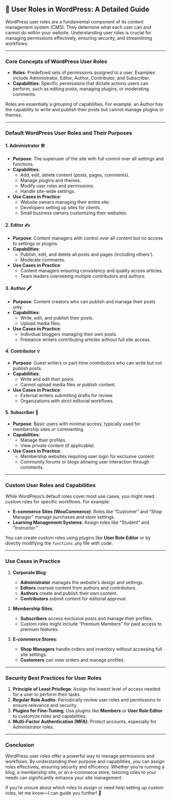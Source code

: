 ## 📌 **User Roles in WordPress: A Detailed Guide**  

WordPress user roles are a fundamental component of its content management system (CMS). They determine what each user can and cannot do within your website. Understanding user roles is crucial for managing permissions effectively, ensuring security, and streamlining workflows.  

---

### **Core Concepts of WordPress User Roles**  

- **Roles**: Predefined sets of permissions assigned to a user. Examples include Administrator, Editor, Author, Contributor, and Subscriber.  
- **Capabilities**: Specific permissions that dictate actions users can perform, such as editing posts, managing plugins, or moderating comments.  

Roles are essentially a grouping of capabilities. For example, an Author has the capability to write and publish their posts but cannot manage plugins or themes.  

---

### **Default WordPress User Roles and Their Purposes**  

#### 1. **Administrator** 🛠️  
   - **Purpose**: The superuser of the site with full control over all settings and functions.  
   - **Capabilities**:  
     - Add, edit, delete content (posts, pages, comments).  
     - Manage plugins and themes.  
     - Modify user roles and permissions.  
     - Handle site-wide settings.  
   - **Use Cases in Practice**:  
     - Website owners managing their entire site.  
     - Developers setting up sites for clients.  
     - Small business owners customizing their websites.  

#### 2. **Editor** ✍️  
   - **Purpose**: Content managers with control over all content but no access to settings or plugins.  
   - **Capabilities**:  
     - Publish, edit, and delete all posts and pages (including others’).  
     - Moderate comments.  
   - **Use Cases in Practice**:  
     - Content managers ensuring consistency and quality across articles.  
     - Team leaders overseeing multiple contributors and authors.  

#### 3. **Author** 🖋️  
   - **Purpose**: Content creators who can publish and manage their posts only.  
   - **Capabilities**:  
     - Write, edit, and publish their posts.  
     - Upload media files.  
   - **Use Cases in Practice**:  
     - Individual bloggers managing their own posts.  
     - Freelance writers contributing articles without full site access.  

#### 4. **Contributor** 💡  
   - **Purpose**: Guest writers or part-time contributors who can write but not publish posts.  
   - **Capabilities**:  
     - Write and edit their posts.  
     - Cannot upload media files or publish content.  
   - **Use Cases in Practice**:  
     - External writers submitting drafts for review.  
     - Organizations with strict editorial workflows.  

#### 5. **Subscriber** 📰  
   - **Purpose**: Basic users with minimal access, typically used for membership sites or commenting.  
   - **Capabilities**:  
     - Manage their profiles.  
     - View private content (if applicable).  
   - **Use Cases in Practice**:  
     - Membership websites requiring user login for exclusive content.  
     - Community forums or blogs allowing user interaction through comments.  

---

### **Custom User Roles and Capabilities**  

While WordPress’s default roles cover most use cases, you might need custom roles for specific workflows. For example:  
- **E-commerce Sites (WooCommerce)**: Roles like “Customer” and “Shop Manager” manage purchases and store settings.  
- **Learning Management Systems**: Assign roles like “Student” and “Instructor.”  

You can create custom roles using plugins like **User Role Editor** or by directly modifying the `functions.php` file with code.  

---

### **Use Cases in Practice**  

1. **Corporate Blog**:  
   - **Administrator** manages the website's design and settings.  
   - **Editors** oversee content from authors and contributors.  
   - **Authors** create and publish their own content.  
   - **Contributors** submit content for editorial approval.  

2. **Membership Sites**:  
   - **Subscribers** access exclusive posts and manage their profiles.  
   - Custom roles might include “Premium Members” for paid access to premium features.  

3. **E-commerce Stores**:  
   - **Shop Managers** handle orders and inventory without accessing full site settings.  
   - **Customers** can view orders and manage profiles.  

---

### **Security Best Practices for User Roles**  

1. **Principle of Least Privilege**: Assign the lowest level of access needed for a user to perform their tasks.  
2. **Regular Role Audits**: Periodically review user roles and permissions to ensure relevance and security.  
3. **Plugins for Fine-Tuning**: Use plugins like **Members** or **User Role Editor** to customize roles and capabilities.  
4. **Multi-Factor Authentication (MFA)**: Protect accounts, especially for Administrator roles.  

---

### **Conclusion**  

WordPress user roles offer a powerful way to manage permissions and workflows. By understanding their purpose and capabilities, you can assign roles effectively, ensuring security and efficiency. Whether you’re running a blog, a membership site, or an e-commerce store, tailoring roles to your needs can significantly enhance your site management.  

If you’re unsure about which roles to assign or need help setting up custom roles, let me know—I can guide you further! 🚀